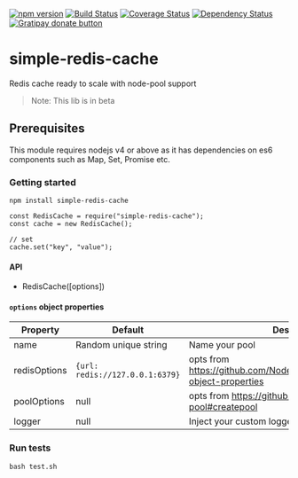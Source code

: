[![npm version](http://img.shields.io/npm/v/simple-redis-cache.svg?style=flat-square)](https://npmjs.org/package/simple-redis-cache)
[![Build Status](https://travis-ci.org/pasupulaphani/simple-redis-cache.svg?branch=master)](https://travis-ci.org/pasupulaphani/simple-redis-cache)
[![Coverage Status](https://coveralls.io/repos/github/pasupulaphani/simple-redis-cache/badge.svg?branch=master)](https://coveralls.io/github/pasupulaphani/simple-redis-cache?branch=master)
[![Dependency Status](https://www.versioneye.com/user/projects/583c520dd2d44d003fb603be/badge.svg?style=flat-square)](https://www.versioneye.com/user/projects/583c520dd2d44d003fb603be)
[![Gratipay donate button](https://img.shields.io/badge/gratipay-donate-yellow.svg?style=flat-square)](https://gratipay.com/simple-redis-store/)

# simple-redis-cache
Redis cache ready to scale with node-pool support

> Note: This lib is in beta

## Prerequisites

This module requires nodejs v4 or above as it has dependencies on es6 components such as Map, Set, Promise etc.

### Getting started

    npm install simple-redis-cache

    const RedisCache = require("simple-redis-cache");
    const cache = new RedisCache();

    // set
    cache.set("key", "value");

#### API

- RedisCache([options])

#### `options` object properties

| Property  | Default   | Description |
|-----------|-----------|-------------|
| name      | Random unique string | Name your pool |
| redisOptions      | ```{url: redis://127.0.0.1:6379}```      | opts from  https://github.com/NodeRedis/node_redis#options-object-properties |
| poolOptions      | null      | opts from https://github.com/coopernurse/node-pool#createpool |
| logger       | null      | Inject your custom logger |

### Run tests

    bash test.sh
